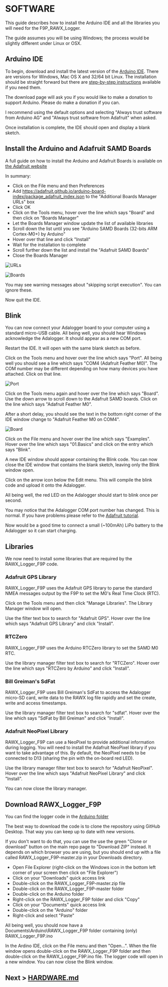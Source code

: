 # SOFTWARE

This guide describes how to install the Arduino IDE and all the libraries you will need for the F9P_RAWX_Logger.

The guide assumes you will be using Windows; the process would be slightly different under Linux or OSX.

## Arduino IDE

To begin, download and install the latest version of the [Arduino IDE](https://www.arduino.cc/en/Main/Software).
There are versions for Windows, Mac OS X and 32/64 bit Linux. The installation should be straight forward but there
are [step-by-step instructions](https://www.arduino.cc/en/Guide/HomePage) available if you need them.

The download page will ask you if you would like to make a donation to support Arduino. Please do make a donation if you can.

I recommend using the default options and selecting "Always trust software from Arduino AG" and "Always trust software from Adafruit" when asked.

Once installation is complete, the IDE should open and display a blank sketch.

## Install the Arduino and Adafruit SAMD Boards

A full guide on how to install the Arduino and Adafruit Boards is available on [the Adafruit website](https://learn.adafruit.com/adafruit-feather-m0-adalogger/setup)

In summary:
- Click on the File menu and then Preferences
- Add https://adafruit.github.io/arduino-board-index/package_adafruit_index.json to the "Additional Boards Manager URLs" box
- Click OK
- Click on the Tools menu, hover over the line which says "Board" and then click on "Boards Manager"
- Let the Boards Manager window update the list of available libraries
- Scroll down the list until you see "Arduino SAMD Boards (32-bits ARM Cortex-M0+) by Arduino"
- Hover over that line and click "Install"
- Wait for the installation to complete
- Scroll further down the list and install the "Adafruit SAMD Boards"
- Close the Boards Manager

![URLs](https://github.com/PaulZC/F9P_RAWX_Logger/blob/master/img/URLs.JPG)

![Boards](https://github.com/PaulZC/F9P_RAWX_Logger/blob/master/img/Boards.JPG)

You may see warning messages about "skipping script execution". You can ignore these.

Now quit the IDE.

## Blink

You can now connect your Adalogger board to your computer using a standard micro-USB cable. All being well,
you should hear Windows acknowledge the Adalogger. It should appear as a new COM port.

Restart the IDE. It will open with the same blank sketch as before.

Click on the Tools menu and hover over the line which says "Port". All being well you should see a line which
says "COM4 (Adafruit Feather M0)". The COM number may be different depending on how many devices you have attached.
Click on that line.

![Port](https://github.com/PaulZC/F9P_RAWX_Logger/blob/master/img/Port.JPG)

Click on the Tools menu again and hover over the line which says "Board". Use the down arrow to scroll down to the
Adafruit SAMD boards. Click on the line which says "Adafruit Feather M0".

After a short delay, you should see the text in the bottom right corner of the IDE window
change to "Adafruit Feather M0 on COM4".

![Board](https://github.com/PaulZC/F9P_RAWX_Logger/blob/master/img/Board.JPG)

Click on the File menu and hover over the line which says "Examples". Hover over the line which says "01.Basics"
and click on the entry which says "Blink".

A new IDE window should appear containing the Blink code. You can now close the IDE window that contains the blank
sketch, leaving only the Blink window open.

Click on the arrow icon below the Edit menu. This will compile the blink code and upload it onto the Adalogger.

All being well, the red LED on the Adalogger should start to blink once per second.

You may notice that the Adalogger COM port number has changed. This is normal. If you have problems please refer
to the [Adafruit tutorial](https://learn.adafruit.com/adafruit-feather-m0-adalogger/using-with-arduino-ide).

Now would be a good time to connect a small (~100mAh) LiPo battery to the Adalogger so it can start charging.

## Libraries

We now need to install some libraries that are required by the RAWX_Logger_F9P code.

### Adafruit GPS Library

RAWX_Logger_F9P uses the Adafruit GPS library to parse the standard NMEA messages output by the F9P to set the M0's
Real Time Clock (RTC).

Click on the Tools menu and then click "Manage Libraries". The Library Manager window will open.

Use the filter text box to search for "Adafruit GPS". Hover over the line which says "Adafruit GPS Library"
and click "Install".

### RTCZero

RAWX_Logger_F9P uses the Arduino RTCZero library to set the SAMD M0 RTC.

Use the library manager filter text box to search for "RTCZero". Hover over the line which says "RTCZero by Arduino"
and click "Install".

### Bill Greiman's SdFat

RAWX_Logger_F9P uses Bill Greiman's SdFat to access the Adalogger micro-SD card, write data to the RAWX log file rapidly
and set the create, write and access timestamps.

Use the library manager filter text box to search for "sdfat". Hover over the line which says "SdFat by Bill Greiman"
and click "Install".

### Adafruit NeoPixel Library

RAWX_Logger_F9P can use a NeoPixel to provide additional information during logging. You will need to install the Adafruit NeoPixel library
if you want to take advantage of this. By default, the NeoPixel needs to be connected to D13 (sharing the pin with the on-board red LED).

Use the library manager filter text box to search for "Adafruit NeoPixel". Hover over the line which says "Adafruit NeoPixel Library"
and click "Install".

You can now close the library manager.

## Download RAWX_Logger_F9P

You can find the logger code in the [Arduino folder](https://github.com/PaulZC/F9P_RAWX_Logger/tree/master/Arduino)

The best way to download the code is to clone the repository using GitHub Desktop. That way you can keep up to date with new versions.

If you don't want to do that, you can use the use the green "Clone or download" button on the main repo page to "Download ZIP" instead.
It depends on which browser you are using, but you should end up with a file called RAWX_Logger_F9P-master.zip in your
Downloads directory.

- Open File Explorer (right-click on the Windows icon in the bottom left corner of your screen then click on "File Explorer")
- Click on your "Downloads" quick access link
- Double-click on the RAWX_Logger_F9P-master.zip file
- Double-click on the RAWX_Logger_F9P-master folder
- Double-click on the Arduino folder
- Right-click on the RAWX_Logger_F9P folder and click "Copy"
- Click on your "Documents" quick access link
- Double-click on the "Arduino" folder
- Right-click and select "Paste"

All being well, you should now have a Documents\Arduino\RAWX_Logger_F9P folder containing (only) RAWX_Logger_F9P.ino

In the Ardino IDE, click on the File menu and then "Open...". When the file window opens double-click on the RAWX_Logger_F9P folder
and then double-click on the RAWX_Logger_F9P.ino file. The logger code will open in a new window. You can now close the Blink window.

## Next > [HARDWARE.md](https://github.com/PaulZC/F9P_RAWX_Logger/blob/master/HARDWARE.md)



